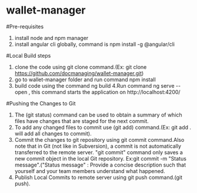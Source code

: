 # wallet-manager

#Pre-requisites
1. install node and npm manager
2. install angular cli globally, command is npm install -g @angular/cli

#Local Build steps
1. clone the code using git clone command.(Ex: git clone https://github.com/docmanaging/wallet-manager.git)
2. go to wallet-manager folder and run command npm install
3. build code using the command ng build
4.Run command ng serve --open , this command starts the application on  http://localhost:4200/

#Pushing the Changes to Git
1. The (git status) command can be used to obtain a summary of which files have changes that are staged for the next commit. 
2. To add any changed files to commit use (git add) command.(Ex: git add . will add all changes to commit). 
3. Commit the changes to git repository using git commit command.Also note that in Git (not like in Subversion), a commit is not automatically transferred to the remote server.
   "git commit" command only saves a new commit object in the local Git repository.
   Ex:git commit -m "Status message".("Status message" : Provide a concise description such that yourself and your team members understand what happened. 
4. Publish Local Commits to remote server using git push command.(git push).



